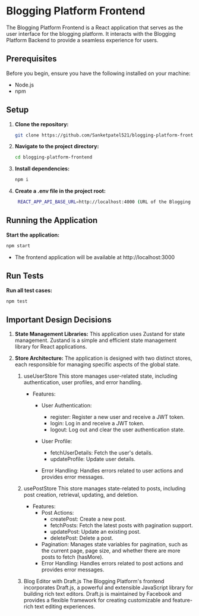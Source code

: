 # Blogging Platform Frontend

The Blogging Platform Frontend is a React application that serves as the user interface for the blogging platform. It interacts with the Blogging Platform Backend to provide a seamless experience for users.

## Prerequisites

Before you begin, ensure you have the following installed on your machine:
- Node.js
- npm

## Setup

1. **Clone the repository:**

   ```bash
   git clone https://github.com/Sanketpatel521/blogging-platform-frontend.git
   ```
2. **Navigate to the project directory:**

   ```bash
   cd blogging-platform-frontend
   ```
3. **Install dependencies:**

   ```bash
   npm i
   ```
4. **Create a .env file in the project root:**

   ```bash
    REACT_APP_API_BASE_URL=http://localhost:4000 (URL of the Blogging Platform Backend)
   ```

## Running the Application
**Start the application:**
   ```bash
   npm start
   ```
   - The frontend application will be available at http://localhost:3000
## Run Tests
**Run all test cases:**
   ```bash
   npm test
   ```

## Important Design Decisions
1. **State Management Libraries:**
This application uses Zustand for state management. Zustand is a simple and efficient state management library for React applications.

2. **Store Architecture:**
  The application is designed with two distinct stores, each responsible for managing specific aspects of the global state.

   1. useUserStore
        This store manages user-related state, including authentication, user profiles, and error handling.

        - Features:
          - User Authentication:
      
            - register: Register a new user and receive a JWT token.
            - login: Log in and receive a JWT token.
            - logout: Log out and clear the user authentication state.
          - User Profile:
            - fetchUserDetails: Fetch the user's details.
            - updateProfile: Update user details.
          - Error Handling:
              Handles errors related to user actions and provides error messages.
            
    2. usePostStore
        This store manages state-related to posts, including post creation, retrieval, updating, and deletion.

         - Features:
           - Post Actions:
               - createPost: Create a new post.
               - fetchPosts: Fetch the latest posts with pagination support.
               - updatePost: Update an existing post.
               - deletePost: Delete a post.
           - Pagination:
                 Manages state variables for pagination, such as the current page, page size, and whether there are more posts to fetch (hasMore).
           - Error Handling:
                 Handles errors related to post actions and provides error messages.
      3. Blog Editor with Draft.js
The Blogging Platform's frontend incorporates Draft.js, a powerful and extensible JavaScript library for building rich text editors. Draft.js is maintained by Facebook and provides a flexible framework for creating customizable and feature-rich text editing experiences.
